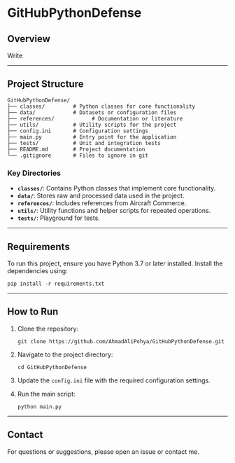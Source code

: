 # GitHubPythonDefense

## Overview

Write

---

## Project Structure

```
GitHubPythonDefense/
├── classes/         # Python classes for core functionality
├── data/            # Datasets or configuration files
├── references/            # Documentation or literature
├── utils/           # Utility scripts for the project
├── config.ini       # Configuration settings
├── main.py          # Entry point for the application
├── tests/           # Unit and integration tests
├── README.md        # Project documentation
└── .gitignore       # Files to ignore in git
```

### Key Directories

- **`classes/`**: Contains Python classes that implement core functionality.
- **`data/`**: Stores raw and processed data used in the project.
- **`references/`**: Includes references from Aircraft Commerce.
- **`utils/`**: Utility functions and helper scripts for repeated operations.
- **`tests/`**: Playground for tests.

---

## Requirements

To run this project, ensure you have Python 3.7 or later installed. Install the dependencies using:

```
pip install -r requirements.txt
```

---

## How to Run

1. Clone the repository:
   ```
   git clone https://github.com/AhmadAliPohya/GitHubPythonDefense.git
   ```

2. Navigate to the project directory:
   ```
   cd GitHubPythonDefense
   ```

3. Update the `config.ini` file with the required configuration settings.

4. Run the main script:
   ```
   python main.py
   ```

---

## Contact

For questions or suggestions, please open an issue or contact me.

